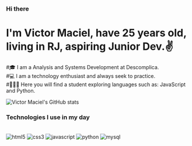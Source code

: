 ### Hi there
# I'm Victor Maciel, have 25 years old, living in RJ, aspiring Junior Dev.✌️

#🎓 I am a Analysis and Systems Development at Descomplica.<br/>
#💻 I am a technology enthusiast and always seek to practice.<br/>
#💁🏽‍♂️ Here you will find a student exploring languages ​​such as: JavaScript and Python.<br/>

![Victor Maciel's GitHub stats](https://github-readme-stats.vercel.app/api?username=Victormaciel25&show_icons=true&theme=radical)

### Technologies I use in my day

<div style="display: inline_block"><br/>
  <img align="center" alt="html5" src="https://img.shields.io/badge/HTML5-E34F26?style=for-the-badge&logo=html5&logoColor=white" />
  <img align="center" alt="css3" src="https://img.shields.io/badge/CSS3-1572B6?style=for-the-badge&logo=css3&logoColor=white" />
  <img align="center" alt="javascript" src="https://img.shields.io/badge/JavaScript-F7DF1E?style=for-the-badge&logo=javascript&logoColor=black" />
  <img align="center" alt="python" src="https://img.shields.io/badge/Python-14354C?style=for-the-badge&logo=python&logoColor=white" />
  <img align="center" alt="mysql" src="https://img.shields.io/badge/MySQL-00000F?style=for-the-badge&logo=mysql&logoColor=white" />
</div>
